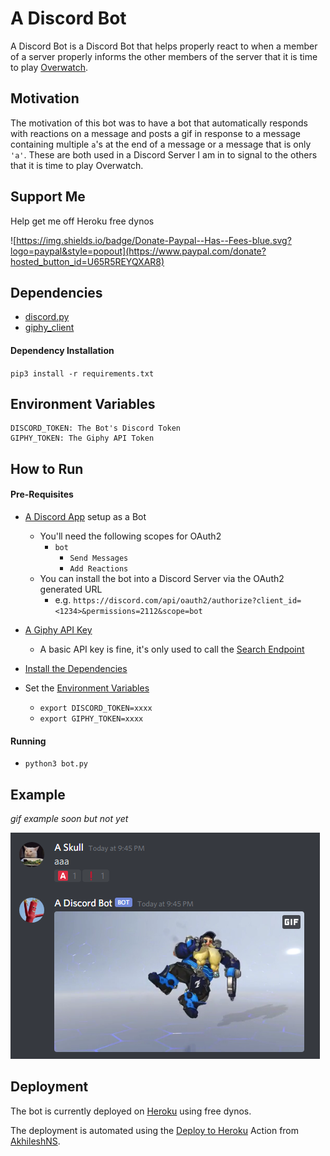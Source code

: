# A Discord Bot
A Discord Bot is a Discord Bot that helps properly react to when a member of a server properly informs the other members of the server that it is time to play [Overwatch](https://playoverwatch.com/en-us/).

## Motivation  

The motivation of this bot was to have a bot that automatically responds with reactions on a message and posts a gif in response to a message containing multiple `a`'s at the end of a message or a message that is only `'a'`. These are both used in a Discord Server I am in to signal to the others that it is time to play Overwatch.

## Support Me 
Help get me off Heroku free dynos

![https://img.shields.io/badge/Donate-Paypal--Has--Fees-blue.svg?logo=paypal&style=popout](https://www.paypal.com/donate?hosted_button_id=U65R5REYQXAR8)


## Dependencies 

* [discord.py](https://pypi.org/project/discord.py/)
* [giphy_client](https://pypi.org/project/giphy_client/)

#### Dependency Installation 

`pip3 install -r requirements.txt`

## Environment Variables

```
DISCORD_TOKEN: The Bot's Discord Token
GIPHY_TOKEN: The Giphy API Token 
``` 

## How to Run

#### Pre-Requisites
* [A Discord App](https://discord.com/developers/applications) setup as a Bot
    * You'll need the following scopes for OAuth2 
        * `bot`
            * `Send Messages`
            * `Add Reactions`
    * You can install the bot into a Discord Server via the OAuth2 generated URL
        * e.g. `https://discord.com/api/oauth2/authorize?client_id=<1234>&permissions=2112&scope=bot`
        
* [A Giphy API Key](https://developers.giphy.com/)
    * A basic API key is fine, it's only used to call the [Search Endpoint](https://developers.giphy.com/docs/api/endpoint#search)

* [Install the Dependencies](#-dependency-installation )
* Set the [Environment Variables](#-environment-variables)
    * `export DISCORD_TOKEN=xxxx`
    * `export GIPHY_TOKEN=xxxx` 

#### Running
* `python3 bot.py`

## Example
_gif example soon but not yet_

![example](readme/example.png)

## Deployment 

The bot is currently deployed on [Heroku](https://heroku.com/) using free dynos.

The deployment is automated using the [Deploy to Heroku](https://github.com/marketplace/actions/deploy-to-heroku) Action from [AkhileshNS](https://github.com/AkhileshNS).  